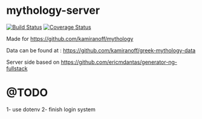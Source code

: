# mythology-server
[![Build Status](https://secure.travis-ci.org/kamiranoff/mythology-server.png?branch=master)](https://travis-ci.org/kamiranoff/mythology-server)
[![Coverage Status](https://coveralls.io/repos/kamiranoff/mythology-server/badge.svg?branch=master)](https://coveralls.io/r/kamiranoff/mythology-server/?branch=master)

Made for https://github.com/kamiranoff/mythology  

Data can be found at : https://github.com/kamiranoff/greek-mythology-data  

Server side based on https://github.com/ericmdantas/generator-ng-fullstack  


# @TODO
1- use dotenv
2- finish login system
